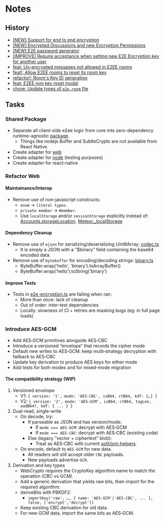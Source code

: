 # Notes

## History
- [[NEW] Support for end to end encryption](https://github.com/RocketChat/Rocket.Chat/pull/10094)
- [[NEW] Encrypted Discussions and new Encryption Permissions](https://github.com/RocketChat/Rocket.Chat/pull/20201)
- [[NEW] E2E password generator](github.com/RocketChat/Rocket.Chat/pull/24114)
- [[IMPROVE] Require acceptance when setting new E2E Encryption key for another user](https://github.com/RocketChat/Rocket.Chat/pull/27556)
- [feat: Un-encrypted messages not allowed in E2EE rooms](https://github.com/RocketChat/Rocket.Chat/pull/32040)
- [feat!: Allow E2EE rooms to reset its room key](https://github.com/RocketChat/Rocket.Chat/pull/33328)
- [refactor!: Room's Key ID generation](https://github.com/RocketChat/Rocket.Chat/pull/33329)
- [feat: E2EE rom key reset modal](https://github.com/RocketChat/Rocket.Chat/pull/33503)
- [chore: Update types of `e2e.room` file](https://github.com/RocketChat/Rocket.Chat/pull/34944)

## Tasks

### Shared Package
- Separate all client-side e2ee logic from core into zero-dependency runtime-agnostic [package](../src/index.ts).
	- Things like nodejs Buffer and SubtleCrypto are not available from React Native.
- Create adapter for [web](../../e2ee-web/)
- Create adapter for [node](../../e2ee-node/) (testing purposes)
- Create adapter for react-native

### Refactor Web

#### Maintainance/Interop
- Remove use of non-javascript constructs:
	- `enum` -> `literal types`.
	- `private member` -> `#member`.
	- Use `localStorage` and/or `sessionStorage` explicitly instead of:
		[Accounts.storageLocation](../../../apps/meteor/definition/externals/meteor/accounts-base.d.ts).
		[Meteor._localStorage](../../../apps/meteor/app/ui-master/server/scripts.ts)

#### Dependency Cleanup
- Remove use of `ejson` for serializing/deserializing Uint8Array: [codec.ts](../src/codec.ts#L165-L175)
	- It is simply a JSON with a "$binary" field containing the base64 encoded data.
- Remove use of `bytebuffer` for encoding/decoding strings: [binary.ts](../src/binary.ts)
	- ByteBuffer.wrap('hello', 'binary').toArrayBuffer()
	- ByteBuffer.wrap('hello').toString('binary')

#### Improve Tests
- Tests in [e2e-encryption.ts](../../../apps/meteor/tests/e2e/e2e-encryption.spec.ts) are failing when ran:
	- More than once: lack of cleanup
	- Out of order: inter-test dependencies
	- Locally: slowness of CI + retries are masking bugs (eg: in full page loads)

### Introduce AES-GCM
- Add AES‑GCM primitives alongside AES‑CBC
- Introduce a versioned “envelope” that records the cipher mode
- Default new writes to AES‑GCM; keep multi‑strategy decryption with fallback to AES‑CBC
- Update key derivation to produce AES keys for either mode
- Add tests for both modes and for mixed-mode migration

#### The compatibility strategy (WIP)
1. Versioned envelope
	- V1: `{ version: '1', mode: 'AES-CBC', ivB64, ctB64, kdf: {…} }`
	- V2: `{ version: '2', mode: 'AES-GCM', ivB64, ctB64, tagLen, aadB64?, kdf: { ... } }`
2. Dual-read, single-write
	- On decode, try:
		- If parseable as JSON and has version/mode:
			- If `mode === AES‑GCM`: decrypt with AES‑GCM
			- If `mode === AES‑CBC`: decrypt with AES‑CBC (existing code)
		- Else (legacy “vector + ciphertext” blob):
			- Treat as AES‑CBC with current [split/join helpers](../src/vector.ts).
	- On encode, default to `AES‑GCM` for new data.
		- All readers will still accept older `CBC` payloads.
		- New payloads advertise `GCM`.
3. Derivation and key types
	- WebCrypto requires the CryptoKey algorithm.name to match the operation (CBC vs GCM).
	- Add a generic derivation that yields raw bits, then import for the required algorithm:
	- deriveBits with PBKDF2:
		- `importKey('raw', …, { name: 'AES-GCM'|'AES-CBC', ... }, false, ['encrypt','decrypt'])`
	- Keep existing CBC derivation for old data.
	- For new GCM data, import the same bits as AES‑GCM.